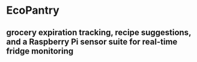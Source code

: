 # EcoPantry
## grocery expiration tracking, recipe suggestions, and a Raspberry Pi sensor suite for real-time fridge monitoring
